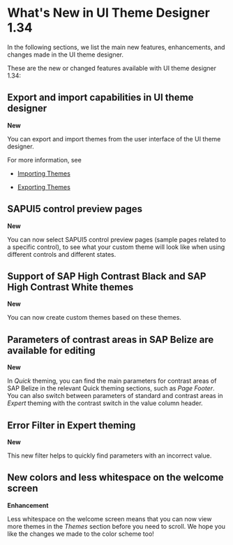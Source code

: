 <!-- loio31481254baea410c8ed491e8aed1928d -->

# What's New in UI Theme Designer 1.34

In the following sections, we list the main new features, enhancements, and changes made in the UI theme designer.

These are the new or changed features available with UI theme designer 1.34:



<a name="loio31481254baea410c8ed491e8aed1928d__section_ok2_yj4_h2b"/>

## Export and import capabilities in UI theme designer

**New**

You can export and import themes from the user interface of the UI theme designer.

For more information, see

-   [Importing Themes](Create-Themes/importing-themes-5e3c430.md)

-   [Exporting Themes](Create-Themes/exporting-themes-26e5140.md)




<a name="loio31481254baea410c8ed491e8aed1928d__section_f5l_b2g_h2b"/>

## SAPUI5 control preview pages

**New**

You can now select SAPUI5 control preview pages \(sample pages related to a specific control\), to see what your custom theme will look like when using different controls and different states.



<a name="loio31481254baea410c8ed491e8aed1928d__section_jhs_d2g_h2b"/>

## Support of SAP High Contrast Black and SAP High Contrast White themes

**New**

You can now create custom themes based on these themes.



<a name="loio31481254baea410c8ed491e8aed1928d__section_xwh_h2g_h2b"/>

## Parameters of contrast areas in SAP Belize are available for editing

**New**

In *Quick* theming, you can find the main parameters for contrast areas of SAP Belize in the relevant Quick theming sections, such as *Page Footer*. You can also switch between parameters of standard and contrast areas in *Expert* theming with the contrast switch in the value column header.



<a name="loio31481254baea410c8ed491e8aed1928d__section_ysl_j2g_h2b"/>

## Error Filter in Expert theming

**New**

This new filter helps to quickly find parameters with an incorrect value.



<a name="loio31481254baea410c8ed491e8aed1928d__section_ukn_n2g_h2b"/>

## New colors and less whitespace on the welcome screen

**Enhancement**

Less whitespace on the welcome screen means that you can now view more themes in the *Themes* section before you need to scroll. We hope you like the changes we made to the color scheme too!

